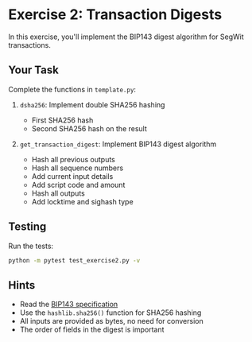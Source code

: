 # Exercise 2: Transaction Digests

In this exercise, you'll implement the BIP143 digest algorithm for SegWit transactions.

## Your Task

Complete the functions in `template.py`:

1. `dsha256`: Implement double SHA256 hashing
   - First SHA256 hash
   - Second SHA256 hash on the result

2. `get_transaction_digest`: Implement BIP143 digest algorithm
   - Hash all previous outputs
   - Hash all sequence numbers
   - Add current input details
   - Add script code and amount
   - Hash all outputs
   - Add locktime and sighash type

## Testing

Run the tests:
```bash
python -m pytest test_exercise2.py -v
```

## Hints
- Read the [BIP143 specification](https://github.com/bitcoin/bips/blob/master/bip-0143.mediawiki)
- Use the `hashlib.sha256()` function for SHA256 hashing
- All inputs are provided as bytes, no need for conversion
- The order of fields in the digest is important 